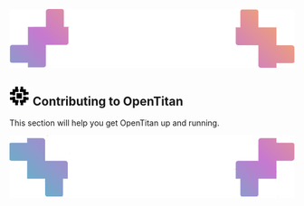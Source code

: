 ![Header image](../images/ottop.png)
## ![OpenTitan logo](../images/otlogo.png) Contributing to OpenTitan

This section will help you get OpenTitan up and running.

![Header image](../images/otbot.png)